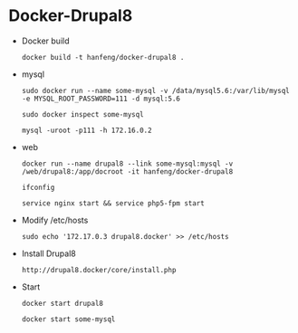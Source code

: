# Docker-Drupal8
- Docker build

    `docker build -t hanfeng/docker-drupal8 . `
    
- mysql 

    `sudo docker run --name some-mysql -v /data/mysql5.6:/var/lib/mysql -e MYSQL_ROOT_PASSWORD=111 -d mysql:5.6`
    
    `sudo docker inspect some-mysql`
    
    `mysql -uroot -p111 -h 172.16.0.2`
- web

    `docker run --name drupal8 --link some-mysql:mysql -v /web/drupal8:/app/docroot -it hanfeng/docker-drupal8`
    
    `ifconfig`
    
    `service nginx start && service php5-fpm start`
    
- Modify /etc/hosts
    
    `sudo echo '172.17.0.3 drupal8.docker' >> /etc/hosts`
- Install Drupal8

    `http://drupal8.docker/core/install.php`
    
- Start

     `docker start drupal8`

     `docker start some-mysql`
